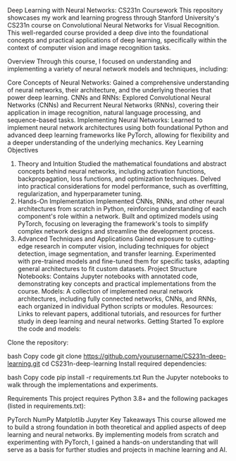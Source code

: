 Deep Learning with Neural Networks: CS231n Coursework
This repository showcases my work and learning progress through Stanford University's CS231n course on Convolutional Neural Networks for Visual Recognition. This well-regarded course provided a deep dive into the foundational concepts and practical applications of deep learning, specifically within the context of computer vision and image recognition tasks.

Overview
Through this course, I focused on understanding and implementing a variety of neural network models and techniques, including:

Core Concepts of Neural Networks: Gained a comprehensive understanding of neural networks, their architecture, and the underlying theories that power deep learning.
CNNs and RNNs: Explored Convolutional Neural Networks (CNNs) and Recurrent Neural Networks (RNNs), covering their application in image recognition, natural language processing, and sequence-based tasks.
Implementing Neural Networks: Learned to implement neural network architectures using both foundational Python and advanced deep learning frameworks like PyTorch, allowing for flexibility and a deeper understanding of the underlying mechanics.
Key Learning Objectives
1. Theory and Intuition
Studied the mathematical foundations and abstract concepts behind neural networks, including activation functions, backpropagation, loss functions, and optimization techniques.
Delved into practical considerations for model performance, such as overfitting, regularization, and hyperparameter tuning.
2. Hands-On Implementation
Implemented CNNs, RNNs, and other neural architectures from scratch in Python, reinforcing understanding of each component's role within a network.
Built and optimized models using PyTorch, focusing on leveraging the framework's tools to simplify complex network designs and streamline the development process.
3. Advanced Techniques and Applications
Gained exposure to cutting-edge research in computer vision, including techniques for object detection, image segmentation, and transfer learning.
Experimented with pre-trained models and fine-tuned them for specific tasks, adapting general architectures to fit custom datasets.
Project Structure
Notebooks: Contains Jupyter notebooks with annotated code, demonstrating key concepts and practical implementations from the course.
Models: A collection of implemented neural network architectures, including fully connected networks, CNNs, and RNNs, each organized in individual Python scripts or modules.
Resources: Links to relevant papers, additional tutorials, and resources for further study in deep learning and neural networks.
Getting Started
To explore the code and models:

Clone the repository:

bash
Copy code
git clone https://github.com/yourusername/CS231n-deep-learning.git
cd CS231n-deep-learning
Install required dependencies:

bash
Copy code
pip install -r requirements.txt
Run the Jupyter notebooks to walk through the implementations and experiments.

Requirements
This project requires Python 3.8+ and the following packages (listed in requirements.txt):

PyTorch
NumPy
Matplotlib
Jupyter
Key Takeaways
This course allowed me to build a strong foundation in both theoretical and applied aspects of deep learning and neural networks. By implementing models from scratch and experimenting with PyTorch, I gained a hands-on understanding that will serve as a basis for further studies and projects in machine learning and AI.
